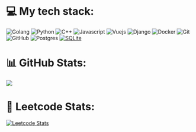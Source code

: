 # 💻 My tech stack:
![Golang](https://img.shields.io/badge/-golang-00ADD8?style=for-the-badge&logo=go&logoColor=white) ![Python](https://img.shields.io/badge/Python-3670A0.svg?style=for-the-badge&logo=python&logoColor=ffdd54) ![C++](https://img.shields.io/badge/-C++-blue?style=for-the-badge&logo=cplusplus) ![Javascript](https://img.shields.io/badge/Javascript-%23323330.svg?style=for-the-badge&logo=javascript&logoColor=F7DF1E) ![Vuejs](https://img.shields.io/badge/Vuejs-35495E.svg?style=for-the-badge&logo=vuedotjs&logoColor=4FC08D) ![Django](https://img.shields.io/badge/Django-092E20.svg?style=for-the-badge&logo=django&logoColor=green) ![Docker](https://img.shields.io/badge/-Docker-257bd6?style=for-the-badge&logo=docker&logoColor=white) ![Git](https://img.shields.io/badge/Git-%23F05033.svg?style=for-the-badge&logo=git&logoColor=white) ![GitHub](https://img.shields.io/badge/-GitHub-%23323330?style=for-the-badge&logo=github) ![Postgres](https://img.shields.io/badge/postgres-316192.svg?style=for-the-badge&logo=postgresql&logoColor=white) [![SQLite](https://img.shields.io/badge/SQLite-%2307405e.svg?style=for-the-badge&logo=sqlite&logoColor=white)](#)
# 📊 GitHub Stats:
![](https://github-readme-stats.vercel.app/api/top-langs/?username=AnikinSimon&theme=vue-dark&hide_border=false&include_all_commits=true&count_private=true&layout=compact)
# 🔢 Leetcode Stats:
[![Leetcode Stats](https://leetcard.jacoblin.cool/AnikinSimon)](https://leetcode.com/AnikinSimon)
